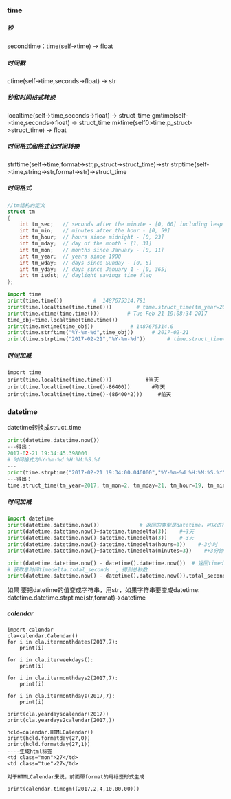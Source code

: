 ### time

##### 秒
secondtime：time(self->time) -> float
#####  时间戳
ctime(self->time,seconds->float) -> str

##### 秒和时间格式转换
localtime(self->time,seconds->float) -> struct_time
gmtime(self->time,seconds->float) -> struct_time
mktime(self0>time,p_struct->struct_time) -> float

##### 时间格式和格式化时间转换
strftime(self->time,format->str,p_struct->struct_time)->str
strptime(self->time,string->str,format->str)->struct_time

##### 时间格式
``` C
//tm结构的定义
struct tm
{
    int tm_sec;   // seconds after the minute - [0, 60] including leap second
    int tm_min;   // minutes after the hour - [0, 59]
    int tm_hour;  // hours since midnight - [0, 23]
    int tm_mday;  // day of the month - [1, 31]
    int tm_mon;   // months since January - [0, 11]
    int tm_year;  // years since 1900
    int tm_wday;  // days since Sunday - [0, 6]
    int tm_yday;  // days since January 1 - [0, 365]
    int tm_isdst; // daylight savings time flag
};
```

``` python
import time
print(time.time())          #  1487675314.791
print(time.localtime(time.time()))        # time.struct_time(tm_year=2017, tm_mon=2, tm_mday=21, tm_hour=19, tm_min=8, tm_sec=34, tm_wday=1, tm_yday=52, tm_isdst=0)
print(time.ctime(time.time()))         # Tue Feb 21 19:08:34 2017
time_obj=time.localtime(time.time())
print(time.mktime(time_obj))            # 1487675314.0
print(time.strftime("%Y-%m-%d",time_obj))      # 2017-02-21
print(time.strptime("2017-02-21","%Y-%m-%d"))       # time.struct_time(tm_year=2017, tm_mon=2, tm_mday=21, tm_hour=0, tm_min=0, tm_sec=0, tm_wday=1, tm_yday=52, tm_isdst=-1)
```
##### 时间加减
```
import time
print(time.localtime(time.time()))           #当天
print(time.localtime(time.time()-86400))       #昨天
print(time.localtime(time.time()-(86400*2)))     #前天
```

### datetime

datetime转换成struct_time
``` python
print(datetime.datetime.now())
---得出：
2017-02-21 19:34:45.398000
# 时间格式为%Y-%m-%d %H:%M:%S.%f
---
print(time.strptime("2017-02-21 19:34:00.046000","%Y-%m-%d %H:%M:%S.%f"))
---得出：
time.struct_time(tm_year=2017, tm_mon=2, tm_mday=21, tm_hour=19, tm_min=34, tm_sec=0, tm_wday=1, tm_yday=52, tm_isdst=-1)
```


##### 时间加减
``` python
import datetime
print(datetime.datetime.now())             # 返回的类型是datetime，可以进行比较和+-
print(datetime.datetime.now()+datetime.timedelta(3))    #+3天
print(datetime.datetime.now()-datetime.timedelta(3))    #-3天
print(datetime.datetime.now()-datetime.timedelta(hours=3))    #-3小时
print(datetime.datetime.now()+datetime.timedelta(minutes=3))    #+3分钟

print(datetime.datetime.now() - datetime().datetime.now())  # 返回timedelta类型：-6 days, 15:00:00
# 获取总时间timedelta.total_seconds  , 得到总秒数
print(datetime.datetime.now() - datetime().datetime.now()).total_seconds / 60 / 60 


```

如果 要把datetime的值变成字符串，用str，如果字符串要变成datetime:
datetime.datetime.strptime(str,format)->datetime

##### calendar
```
import calendar
cla=calendar.Calendar()
for i in cla.itermonthdates(2017,7):
    print(i)

for i in cla.iterweekdays():
    print(i)

for i in cla.itermonthdays2(2017,7):
    print(i)

for i in cla.itermonthdays(2017,7):
    print(i)

print(cla.yeardayscalendar(2017))
print(cla.yeardays2calendar(2017,))

hcld=calendar.HTMLCalendar()
print(hcld.formatday(27,0))
print(hcld.formatday(27,1))
----生成html标签
<td class="mon">27</td>
<td class="tue">27</td>

对于HTMLCalendar来说，前面带format的用标签形式生成

print(calendar.timegm((2017,2,4,10,00,00)))
```









